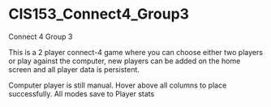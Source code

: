 # CIS153_Connect4_Group3
Connect 4 Group 3

This is a 2 player connect-4 game where you can choose either two players or play against the computer, new players can be added on the home screen and all player data is persistent.

Computer player is still manual.
Hover above all columns to place successfully.
All modes save to Player stats